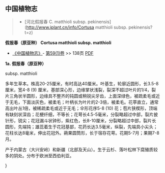 
## 中国植物志

> * [河北假报春  C.  matthioli subsp. pekinensis](http://www.iplant.cn/info/Cortusa matthioli subsp. pekinensis?t=z)

**假报春（原亚种） Cortusa matthioli subsp. matthioli**

* [《中国植物志》](http://www.iplant.cn/frps)- [第59(1)卷](http://www.iplant.cn/frps/vol/59(1)) >> 138页 [PDF](http://www.iplant.cn/frps/pdf/59(1)/138.pdf)

**1a. 假报春（原亚种）**

subsp. matthioli

多年生草本。株高20-25厘米，有时高达40厘米。叶基生，轮廓近圆形，长3.5-8厘米，宽4-8 (9) 厘米，基部深心形，边缘掌状浅裂，裂深不超过叶片的1/4，裂片三角状半圆形，边缘具不整齐的钝圆或稍锐尖牙齿，上面深绿色，被疏柔毛或近于无毛，下面淡灰色，被柔毛；叶柄长为叶片的2-3倍，被柔毛。花葶直立，通常高出叶丛1倍，被稀疏柔毛或近于无毛；伞形花序5-8 (10) 花；苞片狭楔形，顶端有缺刻状深齿；花梗纤细，不等长；花萼长4.5-5毫米，分裂略超过中部，裂片披针形，锐尖；花冠漏斗状钟形，紫红色，长8-10厘米，分裂略超过中部，裂片长圆形，先端钝；雄蕊着生于花冠基部，花药长达3.5毫米，纵裂，先端具小尖头；花柱长达8毫米，伸出花冠外。蒴果圆筒形，长于宿存花萼。花期5-7月；果期7-8月。

产于内蒙古（大兴安岭）和新疆（北部及天山）。生于云杉、落叶松林下腐殖质较多的阴处。分布于欧洲至西伯利亚。

}